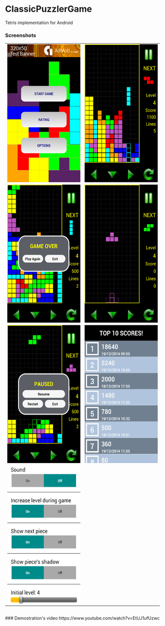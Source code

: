 # ClassicPuzzlerGame
Tetris implementation for Android

### Screenshots
<table>
  <tr>
    <td>
      <img height="450px;" src="https://github.com/DiegoGarciaMartin/ClassicPuzzlerGame/blob/master/SCREENSHOTS/ENGLISH/Screenshot_2014-12-18-18-57-13.png">
    </td>
    <td>
      <img height="450px;" src="https://github.com/DiegoGarciaMartin/ClassicPuzzlerGame/blob/master/SCREENSHOTS/ENGLISH/Screenshot_2014-12-19-09-46-28.png">
    </td>
  <tr>
  <tr>
    <td>
      <img height="450px;" src="https://github.com/DiegoGarciaMartin/ClassicPuzzlerGame/blob/master/SCREENSHOTS/ENGLISH/Screenshot_2014-12-18-19-01-17.png">
    </td>
    <td>
      <img height="450px;" src="https://github.com/DiegoGarciaMartin/ClassicPuzzlerGame/blob/master/SCREENSHOTS/ENGLISH/Screenshot_2014-12-18-18-58-23.png">
    </td>
  <tr>
  <tr>
    <td>
      <img height="450px;" src="https://github.com/DiegoGarciaMartin/ClassicPuzzlerGame/blob/master/SCREENSHOTS/ENGLISH/Screenshot_2014-12-18-18-59-26.png">
    </td>
    <td>
      <img height="450px;" src="https://github.com/DiegoGarciaMartin/ClassicPuzzlerGame/blob/master/SCREENSHOTS/ENGLISH/Screenshot_2014-12-19-11-06-24.png">
    </td>
  <tr>
  <tr>
    <td>
      <img height="450px;" src="https://github.com/DiegoGarciaMartin/ClassicPuzzlerGame/blob/master/SCREENSHOTS/ENGLISH/Screenshot_2014-12-18-18-57-26.png">
    </td>
    <td>
    </td>
  <tr>
</table>

<br>
### Demostration's video
https://www.youtube.com/watch?v=EtUJ1ufUzwc














